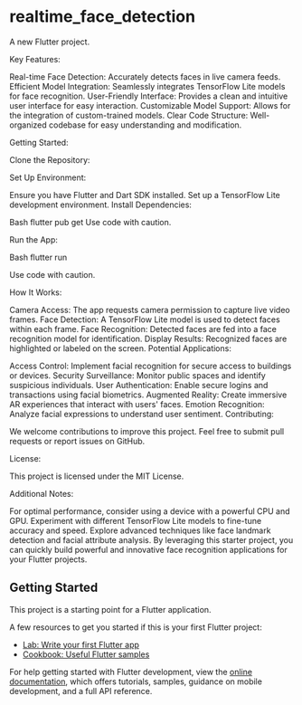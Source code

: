# realtime_face_detection

A new Flutter project.

Key Features:

Real-time Face Detection: 
            Accurately detects faces in live camera feeds.
Efficient Model Integration: 
            Seamlessly integrates TensorFlow Lite models for face recognition.
User-Friendly Interface: 
            Provides a clean and intuitive user interface for easy interaction.
Customizable Model Support: 
            Allows for the integration of custom-trained models.
Clear Code Structure: 
            Well-organized codebase for easy understanding and modification.

Getting Started:

Clone the Repository:

Set Up Environment:

Ensure you have Flutter and Dart SDK installed.
Set up a TensorFlow Lite development environment.
Install Dependencies:

Bash
flutter pub get
Use code with caution.

Run the App:

Bash
flutter run

Use code with caution.

How It Works:

Camera Access: The app requests camera permission to capture live video frames.
Face Detection: A TensorFlow Lite model is used to detect faces within each frame.
Face Recognition: Detected faces are fed into a face recognition model for identification.
Display Results: Recognized faces are highlighted or labeled on the screen.
Potential Applications:

Access Control: Implement facial recognition for secure access to buildings or devices.
Security Surveillance: Monitor public spaces and identify suspicious individuals.
User Authentication: Enable secure logins and transactions using facial biometrics.
Augmented Reality: Create immersive AR experiences that interact with users' faces.
Emotion Recognition: Analyze facial expressions to understand user sentiment.
Contributing:

We welcome contributions to improve this project. Feel free to submit pull requests or report issues on GitHub.

License:

This project is licensed under the MIT License.

Additional Notes:

For optimal performance, consider using a device with a powerful CPU and GPU.
Experiment with different TensorFlow Lite models to fine-tune accuracy and speed.
Explore advanced techniques like face landmark detection and facial attribute analysis.
By leveraging this starter project, you can quickly build powerful and innovative face recognition applications for your Flutter projects.
## Getting Started

This project is a starting point for a Flutter application.

A few resources to get you started if this is your first Flutter project:

- [Lab: Write your first Flutter app](https://docs.flutter.dev/get-started/codelab)
- [Cookbook: Useful Flutter samples](https://docs.flutter.dev/cookbook)

For help getting started with Flutter development, view the
[online documentation](https://docs.flutter.dev/), which offers tutorials,
samples, guidance on mobile development, and a full API reference.
